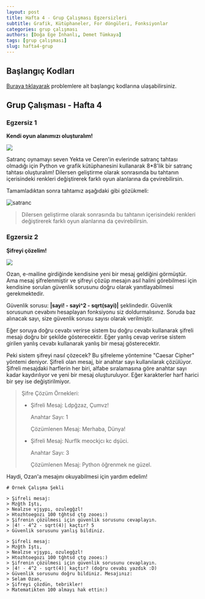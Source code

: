 ```yaml
---
layout: post
title: Hafta 4 - Grup Çalışması Egzersizleri
subtitle: Grafik, Kütüphaneler, For döngüleri, Fonksiyonlar
categories: grup çalışması
authors: [Doğa Ege İnhanlı, Demet Tümkaya]
tags: [grup çalışması]
slug: hafta4-grup
---
```


## Başlangıç Kodları
[Buraya tıklayarak](https://drive.google.com/file/d/1gYS8L96y-k0cVj3DuHJdnEZTKpJancDn/view?usp=sharing) problemlere ait başlangıç kodlarına ulaşabilirsiniz.

## Grup Çalışması - Hafta 4

### Egzersiz 1

**Kendi oyun alanımızı oluşturalım!**

![](https://images.pexels.com/photos/163064/play-stone-network-networked-interactive-163064.jpeg?cs=srgb&dl=pexels-pixabay-163064.jpg&fm=jpg)

Satranç oynamayı seven Yekta ve Ceren'in evlerinde satranç tahtası olmadığı
için Python ve grafik kütüphanesini kullanarak 8*8'lik bir satranç tahtası
oluşturalım! Dilersen geliştirme olarak sonrasında bu tahtanın içerisindeki
renkleri değiştirerek farklı oyun alanlarına da çevirebilirsin.

Tamamladıktan sonra tahtamız aşağıdaki gibi gözükmeli:

![satranc](https://drive.google.com/uc?export=view&id=1XVOSzkdDvTisy4PPveJiqC4oQkWA9KVz)

>Dilersen geliştirme olarak sonrasında bu tahtanın içerisindeki
renkleri değiştirerek farklı oyun alanlarına da çevirebilirsin.

### Egzersiz 2

**Şifreyi çözelim!**

![](https://images.unsplash.com/photo-1504203700686-f21e703e5f1c?ixid=MXwxMjA3fDB8MHxwaG90by1wYWdlfHx8fGVufDB8fHw%3D&ixlib=rb-1.2.1&auto=format&fit=crop&w=1361&q=80)

Ozan, e-mailine girdiğinde kendisine yeni bir mesaj geldiğini görmüştür. Ama mesaj şifrelenmiştir ve şifreyi çözüp
mesajın asıl halini görebilmesi için kendisine sorulan güvenlik sorusunu doğru olarak yanıtlayabilmesi gerekmektedir.

Güvenlik sorusu: **|sayi! - sayi^2 - sqrt(sayi)|** şeklindedir. Güvenlik sorusunun cevabını hesaplayan fonksiyonu siz
doldurmalısınız. Soruda baz alınacak sayı, size güvenlik sorusu sayısı olarak verilmiştir.

Eğer soruya doğru cevabı verirse sistem bu doğru cevabı kullanarak şifreli mesajı doğru bir şekilde gösterecektir.
Eğer yanlış cevap verirse sistem girilen yanlış cevabı kullanarak yanlış bir mesaj gösterecektir.

Peki sistem şifreyi nasıl çözecek? Bu şifreleme yöntemine "Caesar Cipher" yöntemi deniyor. Şifreli olan mesaj, bir
anahtar sayı kullanılarak çözülüyor. Şifreli mesajdaki harflerin her biri, alfabe sıralamasına göre anahtar sayı kadar
kaydırılıyor ve yeni bir mesaj oluşturuluyor. Eğer karakterler harf harici bir şey ise değiştirilmiyor.

> Şifre Çözüm Örnekleri:
>
> * Şifreli Mesaj: Ldpğzaz, Çumvz!
>
>   Anahtar Sayı: 1
>
>   Çözümlenen Mesaj: Merhaba, Dünya!
>
> * Şifreli Mesaj: Nurflk meockjcı kc dşüci.
>
>   Anahtar Sayı: 3
>
>   Çözümlenen Mesaj: Python öğrenmek ne güzel.
>

Haydi, Ozan'a mesajını okuyabilmesi için yardım edelim!

```
# Örnek Çalışma Şekli

> Şifreli mesaj:
> Mzğth Iştı,
> Nealzse vjşypı, ozulegğzl!
> Htozhtoegozı 100 tğhtsd çtg zooeı:)
> Şifrenin çözülmesi için güvenlik sorusunu cevaplayın.
> |4! - 4^2 - sqrt(4)| kaçtır? 5
> Güvenlik sorusunu yanlış bildiniz.

> Şifreli mesaj:
> Mzğth Iştı,
> Nealzse vjşypı, ozulegğzl!
> Htozhtoegozı 100 tğhtsd çtg zooeı:)
> Şifrenin çözülmesi için güvenlik sorusunu cevaplayın.
> |4! - 4^2 - sqrt(4)| kaçtır? (doğru cevabı yazdık :D)
> Güvenlik sorusunu doğru bildiniz. Mesajınız:
> Selam Ozan,
> Şifreyi çözdün, tebrikler!
> Matematikten 100 almayı hak ettin:)

```
